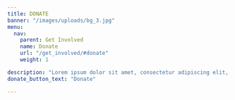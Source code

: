 ```yaml
---
title: DONATE 
banner: "/images/uploads/bg_3.jpg"
menu:
  nav:
    parent: Get Involved
    name: Donate
    url: "/get_involved/#donate"
    weight: 1

description: "Lorem ipsum dolor sit amet, consectetur adipiscing elit, sed do eiusmod tempor incididunt ut labore et dolore magna aliqua. Ut enim ad minim veniam, quis nostrud exercitation ullamco laboris nisi ut aliquip ex ea commodo consequat. Duis aute irure dolor in reprehenderit in voluptate velit esse cillum dolore eu fugiat nulla pariatur. Excepteur sint occaecat cupidatat non proident, sunt in culpa qui officia deserunt mollit anim id est laborum."
donate_button_text: "Donate"

---
```


